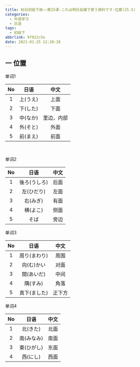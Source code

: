 ```yaml
---
title: 标日初级下册——第25课-これは明日会議で使う資料です-位置(25.5)
categories:
  - 外语学习
  - 日语
tags:
  - 初级下
abbrlink: 9f922c5e
date: 2021-01-25 12:28:28
---
```

## 一 位置

单词1

|  No  |   日语   |    中文    |
| :--: | :------: | :--------: |
|  1   | 上(うえ) |    上面    |
|  2   | 下(した) |    下面    |
|  3   | 中(なか) | 里边，内部 |
|  4   | 外(そと) |    外面    |
|  5   | 前(まえ) |    前面    |

​	<!--more-->

单词2

|  No  |     日语     | 中文 |
| :--: | :----------: | :--: |
|  1   | 後ろ(うしろ) | 后面 |
|  2   |  左(ひだり)  | 左面 |
|  3   |   右(みぎ)   | 有面 |
|  4   |   横(よこ)   | 侧面 |
|  5   |     そば     | 旁边 |

单词3

|  No  |     日语     |  中文  |
| :--: | :----------: | :----: |
|  1   | 周り(まわり) |  周围  |
|  2   |  向(む)かい  |  对面  |
|  3   |  間(あいだ)  |  中间  |
|  4   |   隅(すみ)   |  角落  |
|  5   | 真下(ました) | 正下方 |

单词4

|  No  |    日语    | 中文 |
| :--: | :--------: | :--: |
|  1   |  北(きた)  | 北面 |
|  2   | 南(みなみ) | 南面 |
|  3   | 東(ひがし) | 东面 |
|  4   |  西(にし)  | 西面 |

